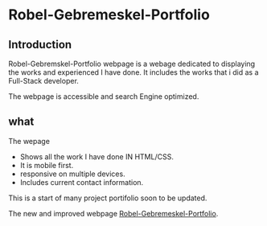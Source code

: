 # Robel-Gebremeskel-Portfolio

## Introduction

Robel-Gebremskel-Portfolio webpage is a webage dedicated to displaying the works and experienced I have done. It includes the works that i did as a Full-Stack developer.

The webpage is accessible and search Engine optimized.  

## what

The wepage 
 - Shows all the work I have done IN HTML/CSS.
 - It is mobile first.
 - responsive on multiple devices.
 - Includes current contact information.
 

 This is a start of many project portifolio soon to be updated.
 


 The new and improved webpage [Robel-Gebremeskel-Portfolio](https://robel-codes.github.io/Robel-Gebremeskel-Portfolio/).
